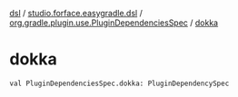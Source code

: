 [dsl](../../index.md) / [studio.forface.easygradle.dsl](../index.md) / [org.gradle.plugin.use.PluginDependenciesSpec](index.md) / [dokka](./dokka.md)

# dokka

`val PluginDependenciesSpec.dokka: PluginDependencySpec`